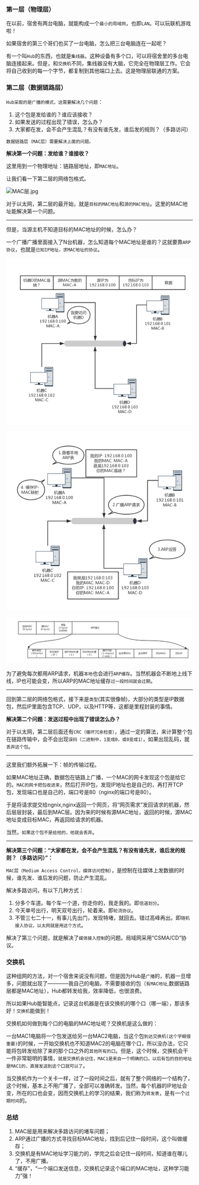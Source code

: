 ### 第一层（物理层）

在以前，宿舍有两台电脑，就能构成一个`最小的局域网`，也即`LAN`。可以玩联机游戏啦！

如果宿舍的第三个哥们也买了一台电脑，怎么把三台电脑连在一起呢？

有一个叫`Hub`的东西，也就是`集线器`。这种设备有多个口，可以将宿舍里的多台电脑连接起来。但是，和`交换机`不同，集线器没有大脑，它完全在物理层工作。它会将自己收到的每一个字节，都复制到其他端口上去。这是物理层联通的方案。

### 第二层（数据链路层）

`Hub采取的是广播的模式，这需要解决几个问题`：

1. 这个包是发给谁的？谁应该接收？
2. 如果发送的过程出现了错误，怎么办？
3. 大家都在发，会不会产生混乱？有没有谁先发，谁后发的规则？（多路访问）

`数据链路层（MAC层）需要解决上面的问题。`

**解决第一个问题：发给谁？谁接收？**

这里用到一个物理地址：链路层地址，即`MAC地址`。

让我们看一下第二层的网络包格式。

![MAC层.jpg](../../_img/MAC层.jpg)

对于以太网，第二层的最开始，就是`目标的MAC地址`和`源的MAC地址`。这里的MAC地址能解决第一个问题。

---

但是，当源主机不知道目标的MAC地址的时候，怎么办？

一个广播广播里面接入了N台机器，怎么知道每个MAC地址是谁的？这就要靠`ARP协议`，也就是`已知IP地址，求MAC地址的协议`。

![ARP1.jpg](../../_img/ARP_1.jpg)

![ARP1.jpg](../../_img/ARP_2.jpg)

![ARP1.jpg](../../_img/ARP_3.jpg)

为了避免每次都用ARP请求，机器`本地`也会进行`ARP缓存`。当然机器会不断地上线下线，IP也可能会变，所以ARP的MAC地址缓存`过一段时间就会过期`。

---

回到第二层的网络包格式，接下来是`类型`(其实很像帧)，大部分的类型是IP数据包，然后IP里面包含TCP、UDP，以及HTTP等，这都是里程封装的事情。

**解决第二个问题：发送过程中出现了错误怎么办？**

对于以太网，第二层后面还有`CRC（循环冗余检查）`，通过一定的算法，来计算整个包在链路传输中，会不会出现`误码（二进制中，1变成0，或0变成1）`，如果出现乱码，就`丢弃这个包`。

---

这里我们额外拓展一下：帧的传输过程。

如果MAC地址正确，数据包在链路上广播，一个MAC的网卡发现这个包是给它的。`MAC的网卡把包收进来`，然后打开IP包，发现IP地址也是自己的，再打开TCP包，发现端口也是自己的，端口号是80（nginx的端口号是80）。

于是将请求提交给ngnix,nginx返回一个网页，将“网页需求”发回请求的机器，然后层层封装，最后到MAC层。因为来的时候有源MAC地址，返回的时候，源MAC地址变成目标MAC，再返回给请求的机器。

当然，`如果这个包不是给他的，他就会丢弃`。

---

**解决第三个问题：“大家都在发，会不会产生混乱？有没有谁先发，谁后发的规则？（多路访问）”：**

`MAC层（Medium Access Control，媒体访问控制）`，是控制在往媒体上发数据的时候，谁先发、谁后发的问题，防止产生混乱。

解决多路访问，有以下几种方式：

1. 分多个车道。每个车一个道，你走你的，我走我的。即`信道划分`。
2. 今天单号出行，明天双号出行，轮着来。即`轮流协议`。
3. 不管三七二十一，有事儿先出门，发现特堵，就回去。错过高峰再出。即`随机接入协议，以太网就是用这个方式`。

解决了第三个问题，就是解决了`媒体接入控制`的问题。局域网采用“CSMA/CD”协议。

### 交换机

这种组网的方法，对一个宿舍来说没有问题，但是因为Hub是`广播`的，机器一旦增多，问题就出现了————我自己的电脑，不需要接收的包（`有MAC地址`,数据链路层都是MAC地址），Hub都转发给我，效率降低，也很浪费。

所以如果Hub能智能点，记录这台机器是在该交换机的哪个口（哪一端），那该多好！`交换机`能做到！

交换机如何做到每个口的电脑的MAC地址呢？交换机是这么做的：

一台MAC1电脑将一个包发送给另一台MAC2电脑，当这个包`到达交换机(这个字眼很重要)`的时候，一开始交换机也不知道MAC2的电脑在哪个口，所以没办法，它只能将包转发给除了来的那个口之外的`其他所有的口`。但是，这个时候，交换机会干一件非常聪明的事情，`就是交换机会记住，MAC1是来自一个明确的口。以后有包的目的地址是MAC1的，直接发送到这个口就可以了`。

当交换机作为一个关卡一样，过了一段时间之后，就有了整个网络的一个结构了，这个时候，基本上不用广播了，全部可以准确转发。当然，每个机器的IP地址会变，所在的口也会变，因而交换机上的学习的结果，我们称为`转发表`，是有一个`过期时间`的。

### 总结

1. MAC层是用来解决多路访问的堵车问题；
2. ARP通过广播的方式寻找目标MAC地址，找到后记住一段时间，这个叫做缓存；
3. 交换机是有MAC地址学习能力的，学完之后会记住一段时间，知道谁在哪儿了，不用广播。
4. “缓存”，“一个端口发送信息，交换机记录这个端口的MAC地址，这种学习能力”强！
